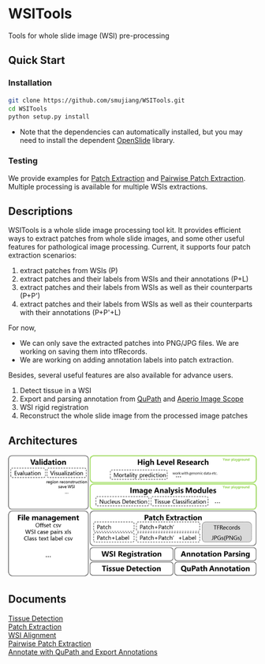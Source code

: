 # WSITools
Tools for whole slide image (WSI) pre-processing
## Quick Start
### Installation
```bash
git clone https://github.com/smujiang/WSITools.git
cd WSITools
python setup.py install
```
* Note that the dependencies can automatically installed, but you may need to install the dependent [OpenSlide](https://openslide.org/) library.
### Testing
We provide examples for [Patch Extraction](docs/patch_extraction/patch_extraction.md) and [Pairwise Patch Extraction](docs/patch_extraction/pairwise_patch_extraction.md). Multiple processing is available for multiple WSIs extractions.

## Descriptions
WSITools is a whole slide image processing tool kit. It provides efficient ways to extract patches from whole slide images, and some other useful features for pathological image processing.
Current, it supports four patch extraction scenarios:
1. extract patches from WSIs (P)
2. extract patches and their labels from WSIs and their annotations (P+L)
3. extract patches and their labels from WSIs as well as their counterparts (P+P')
4. extract patches and their labels from WSIs as well as their counterparts with their annotations (P+P'+L)

For now,
* We can only save the extracted patches into PNG/JPG files. We are working on saving them into tfRecords.
* We are working on adding annotation labels into patch extraction.

Besides, several useful features are also available for advance users.
1. Detect tissue in a WSI
2. Export and parsing annotation from [QuPath](https://qupath.github.io/) and [Aperio Image Scope](https://www.leicabiosystems.com/digital-pathology/manage/aperio-imagescope/) 
3. WSI rigid registration 
4. Reconstruct the whole slide image from the processed image patches


## Architectures
![Architecture](docs/imgs/arch.png)
## Documents
[Tissue Detection](docs/tissue_detection/tissue_detector.md)   
[Patch Extraction](docs/patch_extraction/patch_extraction.md)   
[WSI Alignment](docs/wsi_registration/wsi_registration.md)          
[Pairwise Patch Extraction](docs/patch_extraction/pairwise_patch_extraction.md)   
[Annotate with QuPath and Export Annotations](docs/wsi_annotation/QuPath_scripts/readme.md)

